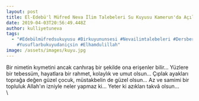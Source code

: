 ```yaml
---
layout: post
title: El-Edebü'l Müfred Neva İlim Talebeleri Su Kuyusu Kamerun'da Açıldı
date: 2019-04-03T20:56:49.448Z
author: kulliyetuneva
tags:
  - "#Edebülmüfredsukuyusu #Birkuyununsesi #Nevailimtalebeleri #Dersbereketi
    #Yusuflarbukuyudaniçsin #Elhamdulillah"
image: /assets/images/kuyu.jpg
---
```

<!--StartFragment-->

Bir nimetin kıymetini ancak canhıraş bir şekilde ona erişenler bilir... Yüzlere bir tebessüm, hayatlara bir rahmet, kolaylık ve umut olsun... Çıplak ayakları toprağa değen güzel çocuk, müstakbelin de güzel olsun... Az ve samimi bir topluluk Allah'ın izniyle neler yapmaz ki... Yeter ki azıkları takvâ olsun...\
\
<!--EndFragment-->